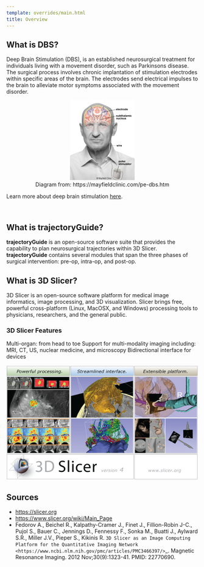 ```yaml
---
template: overrides/main.html
title: Overview
---
```


## What is DBS?

Deep Brain Stimulation (DBS), is an established neurosurgical treatment for individuals living with a movement disorder, such as Parkinsons disease. The surgical process involves chronic implantation of stimulation electrodes within specific areas of the brain. The electrodes send electrical impulses to the brain to alleviate motor symptoms associated with the movement disorder.

<center>
    <figure>
    <img src="img/patientOverview.jpg" alt="patientOverview" width="40%"/>
    <figcaption>Diagram from: https://mayfieldclinic.com/pe-dbs.htm</figcaption>
    </figure>
</center>

Learn more about deep brain stimulation <a href="https://mayfieldclinic.com/pe-dbs.html" target="_blank">here</a>.

<br>

## What is trajectoryGuide?

**trajectoryGuide** is an open-source software suite that provides the capability to plan neurosurgical trajectories within 3D Slicer. **trajectoryGuide** contains several modules that span the three phases of surgical intervention: pre-op, intra-op, and post-op.

## What is 3D Slicer?

3D Slicer is an open-source software platform for medical image informatics, image processing, and 3D visualization. Slicer brings free, powerful cross-platform (Linux, MacOSX, and Windows) processing tools to physicians, researchers, and the general public.

### 3D Slicer Features

Multi-organ: from head to toe Support for multi-modality imaging including: MRI, CT, US, nuclear medicine, and microscopy Bidirectional interface for devices

<p align="center"><img src="img/3DSlicer.png" alt="3DSlicer"/></p>

## Sources

* https://slicer.org
* https://www.slicer.org/wiki/Main_Page
* Fedorov A., Beichel R., Kalpathy-Cramer J., Finet J., Fillion-Robin J-C., Pujol S., Bauer C., Jennings D., Fennessy F., Sonka M., Buatti J., Aylward S.R., Miller J.V., Pieper S., Kikinis R. `3D Slicer as an Image Computing Platform for the Quantitative Imaging Network <https://www.ncbi.nlm.nih.gov/pmc/articles/PMC3466397/>`_. Magnetic Resonance Imaging. 2012 Nov;30(9):1323-41. PMID: 22770690.

<br>
<br>
<br>